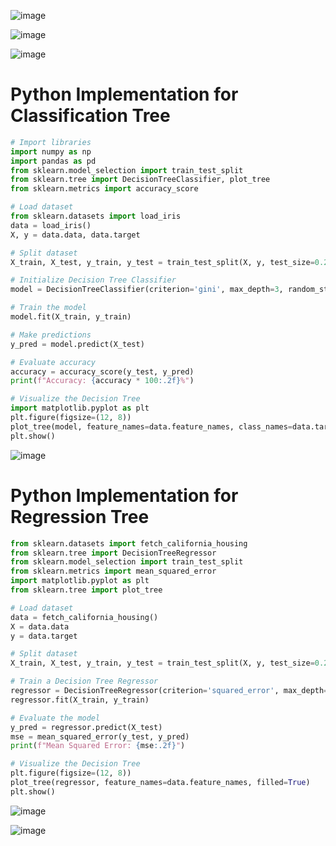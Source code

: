 ![image](https://github.com/user-attachments/assets/9a462aed-12c5-4a52-b29b-64bd0c140ded)

![image](https://github.com/user-attachments/assets/2569f4d0-3aa8-4f96-a841-46c33139476d)

![image](https://github.com/user-attachments/assets/16c294da-211b-42bf-840c-d58a4169ef33)

# Python Implementation for Classification Tree

```python
# Import libraries
import numpy as np
import pandas as pd
from sklearn.model_selection import train_test_split
from sklearn.tree import DecisionTreeClassifier, plot_tree
from sklearn.metrics import accuracy_score

# Load dataset
from sklearn.datasets import load_iris
data = load_iris()
X, y = data.data, data.target

# Split dataset
X_train, X_test, y_train, y_test = train_test_split(X, y, test_size=0.2, random_state=42)

# Initialize Decision Tree Classifier
model = DecisionTreeClassifier(criterion='gini', max_depth=3, random_state=42)

# Train the model
model.fit(X_train, y_train)

# Make predictions
y_pred = model.predict(X_test)

# Evaluate accuracy
accuracy = accuracy_score(y_test, y_pred)
print(f"Accuracy: {accuracy * 100:.2f}%")

# Visualize the Decision Tree
import matplotlib.pyplot as plt
plt.figure(figsize=(12, 8))
plot_tree(model, feature_names=data.feature_names, class_names=data.target_names, filled=True)
plt.show()

```

![image](https://github.com/user-attachments/assets/a4d5f591-0650-4beb-b3ab-fa1ab880aa3e)

# Python Implementation for Regression Tree

```python
from sklearn.datasets import fetch_california_housing
from sklearn.tree import DecisionTreeRegressor
from sklearn.model_selection import train_test_split
from sklearn.metrics import mean_squared_error
import matplotlib.pyplot as plt
from sklearn.tree import plot_tree

# Load dataset
data = fetch_california_housing()
X = data.data
y = data.target

# Split dataset
X_train, X_test, y_train, y_test = train_test_split(X, y, test_size=0.2, random_state=42)

# Train a Decision Tree Regressor
regressor = DecisionTreeRegressor(criterion='squared_error', max_depth=5, random_state=42)
regressor.fit(X_train, y_train)

# Evaluate the model
y_pred = regressor.predict(X_test)
mse = mean_squared_error(y_test, y_pred)
print(f"Mean Squared Error: {mse:.2f}")

# Visualize the Decision Tree
plt.figure(figsize=(12, 8))
plot_tree(regressor, feature_names=data.feature_names, filled=True)
plt.show()

```

![image](https://github.com/user-attachments/assets/9eb5a471-8faa-4acf-ab8f-380620a39236)

![image](https://github.com/user-attachments/assets/63ab7b3b-f7b8-4411-a650-c048151e8e59)

